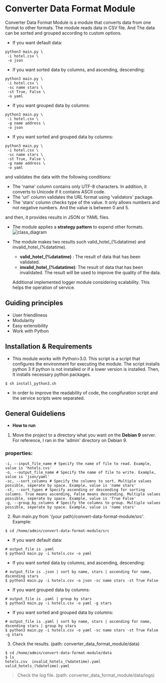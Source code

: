 # Converter Data Format Module
Converter Data Format Module is a module that converts data from one format to other formats. 
The module reads data in CSV file. And The data can be sorted and grouped according to custom options.
- If you want default data: 
```
python3 main.py \
 -i hotel.csv \
 -o json
```
- If you want sorted data by columns, and ascending, descending:
```
python3 main.py \
 -i hotel.csv \
 -sc name stars \
 -st True, False \
 -o yaml
```
- If you want grouped data by columns:
```
python3 main.py \
 -i hotel.csv \
 -g name address \
 -o json
```
- If you want sorted and grouped data by columns:
```
python3 main.py \
 -i hotel.csv \
 -sc name stars \
 -st True, False \
 -g name address \
 -o yaml
```
and validates the data with the following conditions:
- The 'name' column contains only UTF-8 characters. In addition, it converts to Unicode if it contains ASCII code. 
- The 'url' column validates the URL format using 'validators' package.
- The 'stars' column checks type of the value. It only allows numbers and not negative numbers. And the value is between 0 and 5. 

and then, it provides results in JSON or YAML files.
- The module applies a **strategy pattern** to expend other formats.
![class_diagram](https://user-images.githubusercontent.com/3222837/50623403-d55ecb00-0f15-11e9-9731-3adce0e8975d.PNG)
- The module makes two results such valid_hotel_(%datatime) and invalid_hotel_(%datatime).
  - **valid_hotel_(%datatime)**  : The result of data that has been validated.
  - **invalid_hotel_(%datatime)**: The result of data that has been invalidated. The result will be used to improve the quality of the data.
  
  Additional implemented logger module considering scalability. This helps the operation of service.
 
## Guiding principles
- User friendliness
- Modularity
- Easy extensibility
- Work with Python

## Installation & Requirements
- This module works with Python>3.0. This script is a script that configures the environment for executing the module. The script installs python 3 if python is not installed or if a lower version is installed. Then, It installs necessary python packages.
```
$ sh install_python3.sh
```
- In order to improve the readability of code, the congifuration script and the service scripts were separated.

## General Guideliens
- **How to run** 
1. Move the project to a directory what you want on the **Debian 9** server. For reference, I ran in the 'admin' directory on Debian 9.

### properties:
```
-i, --input_file_name # Specify the name of file to read. Example, value is 'hotels.cvs'
-o, --output_file_name # Specify the name of file to write. Example, value is 'json/yaml'
-sc, --sort_columns # Specify the columns to sort. Multiple values possible, seperate by space. Example, value is 'name stars'
-st, --sort_types # Specify ascending or descending for sorting columns. True means ascending, False means descending. Multiple values possible, seperate by space. Example, value is 'True False'
-g, --group_by_columns # Specify the columns to group. Multiple values possible, seperate by space. Example, value is 'name stars'
```
2. Run main.py from '(your path)/convert-data-format-module/src'. Example:
```
$ cd /home/admin/convert-data-format-module/src
```
- If you want default data: 
```
# output_file is .yaml
$ python3 main.py -i hotels.csv -o yaml
```
- If you want sorted data by columns, and ascending, descending:
```
# output_file is .json | sort by name, stars | ascending for name, dscending stars
$ python3 main.py -i hotels.csv -o json -sc name stars -st True False
```
- If you want grouped data by columns:
```
# output_file is .yaml | group by stars
$ python3 main.py -i hotels.csv -o yaml -g stars
```
- If you want sorted and grouped data by columns:
```
# output_file is .yaml | sort by name, stars | ascending for name, dscending stars | group by stars
$ python3 main.py -i hotels.csv -o yaml -sc name stars -st True False -g stars
```
3. Check the results. (path: converter_data_format_module/data)
```
$ cd /home/admin/convert-data-format-module/data
$ ls
hotels.csv  invalid_hotels_(%datetime).yaml valid_hotels_(%datetime).yaml
```
> Check the log file. (path: converter_data_format_module/data/logs)
